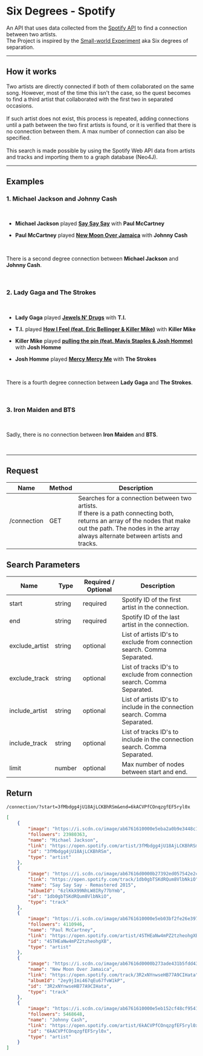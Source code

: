 # Six Degrees - Spotify

An API that uses data collected from the [Spotify API](https://developer.spotify.com/discover/) to find a connection between two artists. <br> The Project is inspired by the [Small-world Experiment](https://en.wikipedia.org/wiki/Small-world_experiment) aka Six degrees of separation.

---

## How it works

Two artists are directly connected if both of them collaborated on the same song. However, most of the time this isn't the case, so the quest becomes to find a third artist that collaborated with the first two in separated occasions. <br> <br> If such artist does not exist, this process is repeated, adding connections until a path between the two first artists is found, or it is verified that there is no connection between them. A max number of connection can also be specified. <br> <br> 
This search is made possible by using the Spotify Web API data from artists and tracks and importing them to a graph database (Neo4J). 

---
## Examples

### 1. **Michael Jackson** and **Johnny Cash**
<br>

- **Michael Jackson** played [**Say Say Say**](https://open.spotify.com/track/1db0gbTSKdRQum8VlbNkiO) with **Paul McCartney**

- **Paul McCartney** played [**New Moon Over Jamaica**](https://open.spotify.com/track/3R2xNYnwseHB77A9CIHata) with **Johnny Cash**

<br>

There is a second degree connection between **Michael Jackson** and **Johnny Cash**.

<br>

### 2.  **Lady Gaga** and **The Strokes**
<br>

- **Lady Gaga** played [**Jewels N' Drugs**](https://open.spotify.com/track/2MqhCzdw8Py25ZHY2Di3Sr) with **T.I.**

- **T.I.** played [**How I Feel (feat. Eric Bellinger & Killer Mike)**](https://open.spotify.com/track/568Q0Y1ejIOU51W9ybefZs) with **Killer Mike**

- **Killer Mike** played [**pulling the pin (feat. Mavis Staples & Josh Homme)**](https://open.spotify.com/track/5COfxqk7FwuBgfC9270uG4) with **Josh Homme**

- **Josh Homme** played [**Mercy Mercy Me**](https://open.spotify.com/track/7BCQ4QUzY9F4wChjy1D40p) with **The Strokes**

<br>

There is a fourth degree connection between **Lady Gaga** and **The Strokes**.

<br>

### 3. **Iron Maiden** and **BTS**
<br>

Sadly, there is no connection between **Iron Maiden** and **BTS**.

<br>

---


## Request
| Name | Method | Description |
| --- | --- | --- |
|/connection | GET | Searches for a connection between two artists. <br> If there is a path connecting both, returns an array of the nodes that make out the path. The nodes in the array always alternate between artists and tracks.

## Search Parameters
| Name | Type | Required / Optional | Description |
| --- | --- | --- | --- |
| start | string | required | Spotify ID of the first artist in the connection. |
| end | string | required | Spotify ID of the last artist in the connection. |
| exclude_artist | string | optional | List of artists ID's to exclude from connection search. Comma Separated. |
| exclude_track| string | optional | List of tracks ID's to exclude from connection search. Comma Separated. |
| include_artist | string | optional | List of artists ID's to include in the connection search. Comma Separated. |
| include_track| string | optional | List of tracks ID's to include in the connection search. Comma Separated. |
| limit | number | optional | Max number of nodes between start and end. |

## Return 


`/connection/?start=3fMbdgg4jU18AjLCKBhRSm&end=6kACVPfCOnqzgfEF5ryl0x`

```json
[
    {
        "image": "https://i.scdn.co/image/ab6761610000e5eba2a0b9e3448c1e702de9dc90",
        "followers": 23980363,
        "name": "Michael Jackson",
        "link": "https://open.spotify.com/artist/3fMbdgg4jU18AjLCKBhRSm",
        "id": "3fMbdgg4jU18AjLCKBhRSm",
        "type": "artist"
    },
    {
        "image": "https://i.scdn.co/image/ab67616d0000b27392ed057542e2c0d3b9647c07",
        "link": "https://open.spotify.com/track/1db0gbTSKdRQum8VlbNkiO",
        "name": "Say Say Say - Remastered 2015",
        "albumId": "6zlKkX99NhLW8IRy77bYmb",
        "id": "1db0gbTSKdRQum8VlbNkiO",
        "type": "track"
    },
    {
        "image": "https://i.scdn.co/image/ab6761610000e5eb03bf2fe26e397122faa3d323",
        "followers": 4110946,
        "name": "Paul McCartney",
        "link": "https://open.spotify.com/artist/4STHEaNw4mPZ2tzheohgXB",
        "id": "4STHEaNw4mPZ2tzheohgXB",
        "type": "artist"
    },
    {
        "image": "https://i.scdn.co/image/ab67616d0000b273ade431b5fdd43d4617eccdcf",
        "name": "New Moon Over Jamaica",
        "link": "https://open.spotify.com/track/3R2xNYnwseHB77A9CIHata",
        "albumId": "2ey9jImi467qEu67fvW1kP",
        "id": "3R2xNYnwseHB77A9CIHata",
        "type": "track"
    },
    {
        "image": "https://i.scdn.co/image/ab6761610000e5eb152cf48cf9541c7061570857",
        "followers": 5468648,
        "name": "Johnny Cash",
        "link": "https://open.spotify.com/artist/6kACVPfCOnqzgfEF5ryl0x",
        "id": "6kACVPfCOnqzgfEF5ryl0x",
        "type": "artist"
    }
]
